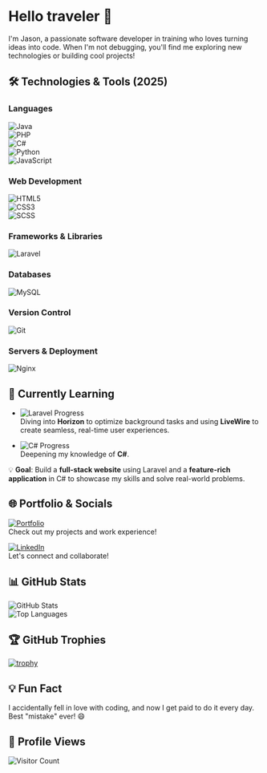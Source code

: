 # Hello traveler 👋  
I'm Jason, a passionate software developer in training who loves turning ideas into code. When I'm not debugging, you'll find me exploring new technologies or building cool projects!

## 🛠️ Technologies & Tools (2025)  
### **Languages**  
![Java](https://img.shields.io/badge/Java-2%2B%20years-orange)  
![PHP](https://img.shields.io/badge/PHP-1%2B%20year-777BB4)  
![C#](https://img.shields.io/badge/C%23-1%2B%20year-239120)  
![Python](https://img.shields.io/badge/Python-1%2B%20year-3776AB)  
![JavaScript](https://img.shields.io/badge/JavaScript-2%2B%20years-F7DF1E)  
### **Web Development**  
![HTML5](https://img.shields.io/badge/HTML5-2%2B%20years-E34F26)  
![CSS3](https://img.shields.io/badge/CSS3-2%2B%20years-1572B6)  
![SCSS](https://img.shields.io/badge/SCSS-1%2B%20year-CC6699)  
### **Frameworks & Libraries**  
![Laravel](https://img.shields.io/badge/Laravel-1%2B%20year-FF2D20)  
### **Databases**  
![MySQL](https://img.shields.io/badge/MySQL-2%2B%20years-4479A1)  
### **Version Control**  
![Git](https://img.shields.io/badge/Git-2%2B%20years-F05032)  
### **Servers & Deployment**  
![Nginx](https://img.shields.io/badge/Nginx-1%2B%20year-009639)  

## 🌱 Currently Learning  
- ![Laravel Progress](https://img.shields.io/badge/Laravel-65%25-FF2D20?style=flat&logo=laravel&logoColor=white)  
  Diving into **Horizon** to optimize background tasks and using **LiveWire** to create seamless, real-time user experiences.  

- ![C# Progress](https://img.shields.io/badge/C%23-55%25-239120?style=flat&logo=c-sharp&logoColor=white)  
  Deepening my knowledge of **C#**.  

💡 **Goal**: Build a **full-stack website** using Laravel and a **feature-rich application** in C# to showcase my skills and solve real-world problems.  

## 🌐 Portfolio & Socials  

[![Portfolio](https://img.shields.io/badge/Portfolio-grapjeje.nl-%2300A98F?style=for-the-badge&logo=google-chrome&logoColor=white)](https://grapjeje.nl/)  
Check out my projects and work experience!

[![LinkedIn](https://img.shields.io/badge/LinkedIn-Jason%20van%20Loon-%230A66C2?style=for-the-badge&logo=linkedin&logoColor=white)](https://www.linkedin.com/in/jason-van-loon/)  
Let's connect and collaborate!

## 📊 GitHub Stats  

![GitHub Stats](https://github-readme-stats.vercel.app/api?username=grapjeje&show_icons=true&theme=nord)  
![Top Languages](https://github-readme-stats.vercel.app/api/top-langs/?username=grapjeje&layout=compact&theme=nord)  

## 🏆 GitHub Trophies  

[![trophy](https://github-profile-trophy.vercel.app/?username=grapjeje&theme=nord&column=7)](https://github.com/ryo-ma/github-profile-trophy)  

## 💡 Fun Fact  
I accidentally fell in love with coding, and now I get paid to do it every day. Best "mistake" ever! 😄  

## 👀 Profile Views
![Visitor Count](https://komarev.com/ghpvc/?username=grapjeje&color=blue&style=flat)  
